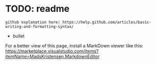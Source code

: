 ﻿# TODO: readme

```
github explanation here: https://help.github.com/articles/basic-writing-and-formatting-syntax/ 
```

* bullet

For a better view of this page, install a MarkDown viewer like this:
https://marketplace.visualstudio.com/items?itemName=MadsKristensen.MarkdownEditor
